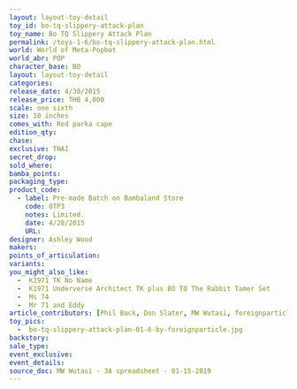```yaml
---
layout: layout-toy-detail 
toy_id: bo-tq-slippery-attack-plan
toy_name: Bo TQ Slippery Attack Plan
permalink: /toys-1-6/bo-tq-slippery-attack-plan.html
world: World of Meta-Popbot
world_abr: POP
character_base: BO
layout: layout-toy-detail
categories: 
release_date: 4/30/2015
release_price: THB 4,000
scale: one sixth
size: 10 inches
comes_with: Red parka cape
edition_qty: 
chase: 
exclusive: THAI
secret_drop: 
sold_where: 
bamba_points: 
packaging_type: 
product_code: 
  - label: Pre-made Batch on Bambaland Store
    code: 0TP3
    notes: Limited.
    date: 4/28/2015
    URL:   
designer: Ashley Wood
makers: 
points_of_articulation: 
variants: 
you_might_also_like: 
  -  K1971 TK No Name
  -  K1971 Underverse Architect TK plus BO TQ The Rabbit Tamer Set
  -  Ms 74
  -  Mr 71 and Eddy
article_contributors: [Phil Back, Don Slater, MW Wutasi, foreignparticle]
toy_pics: 
  -  bo-tq-slippery-attack-plan-01-6-by-foreignparticle.jpg
backstory: 
sale_type: 
event_exclusive: 
event_details: 
source_doc: MW Wutasi - 3A spreadsheet - 01-15-2019
---
```

 